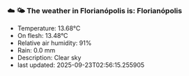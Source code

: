 ### ☁️ 🌤️  The weather in Florianópolis is: Florianópolis

- Temperature: 13.68°C
- On flesh: 13.48°C
- Relative air humidity: 91%
- Rain: 0.0 mm
- Description: Clear sky
- last updated: 2025-09-23T02:56:15.255905
